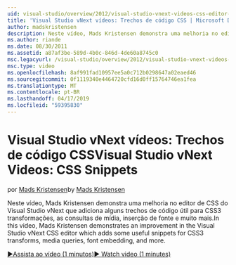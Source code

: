 ```yaml
---
uid: visual-studio/overview/2012/visual-studio-vnext-videos-css-editor-snippets
title: 'Visual Studio vNext vídeos: Trechos de código CSS | Microsoft Docs'
author: madskristensen
description: Neste vídeo, Mads Kristensen demonstra uma melhoria no editor de CSS do Visual Studio vNext que adiciona alguns trechos de código útil para transformações do CSS3, q de mídia...
ms.author: riande
ms.date: 08/30/2011
ms.assetid: a87af3be-589d-4b0c-846d-4de60a8745c0
msc.legacyurl: /visual-studio/overview/2012/visual-studio-vnext-videos-css-editor-snippets
msc.type: video
ms.openlocfilehash: 8af991fad10957ee5a0c712b0298647a02eaed46
ms.sourcegitcommit: 0f1119340e4464720cfd16d0ff15764746ea1fea
ms.translationtype: MT
ms.contentlocale: pt-BR
ms.lasthandoff: 04/17/2019
ms.locfileid: "59395830"
---
```

# <a name="visual-studio-vnext-videos-css-snippets"></a><span data-ttu-id="9aeb2-103">Visual Studio vNext vídeos: Trechos de código CSS</span><span class="sxs-lookup"><span data-stu-id="9aeb2-103">Visual Studio vNext Videos: CSS Snippets</span></span>

<span data-ttu-id="9aeb2-104">por [Mads Kristensen](https://github.com/madskristensen)</span><span class="sxs-lookup"><span data-stu-id="9aeb2-104">by [Mads Kristensen](https://github.com/madskristensen)</span></span>

<span data-ttu-id="9aeb2-105">Neste vídeo, Mads Kristensen demonstra uma melhoria no editor de CSS do Visual Studio vNext que adiciona alguns trechos de código útil para CSS3 transformações, as consultas de mídia, inserção de fonte e muito mais.</span><span class="sxs-lookup"><span data-stu-id="9aeb2-105">In this video, Mads Kristensen demonstrates an improvement in the Visual Studio vNext CSS editor which adds some useful snippets for CSS3 transforms, media queries, font embedding, and more.</span></span>

[<span data-ttu-id="9aeb2-106">&#9654;Assista ao vídeo (1 minutos)</span><span class="sxs-lookup"><span data-stu-id="9aeb2-106">&#9654; Watch video (1 minutes)</span></span>](https://channel9.msdn.com/Blogs/ASP-NET-Site-Videos/visual-studio-vnext-videos-css-editor-snippets)
